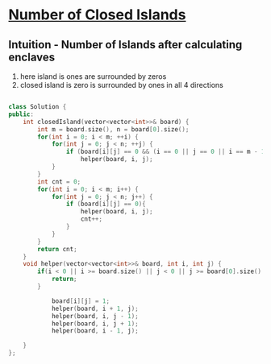 # [Number of Closed Islands](https://leetcode.com/problems/number-of-closed-islands/)

## Intuition - Number of Islands after calculating enclaves

1. here island is ones are surrounded by zeros
2. closed island is zero is surrounded by ones in all 4 directions

```cpp

class Solution {
public:
    int closedIsland(vector<vector<int>>& board) {
        int m = board.size(), n = board[0].size();
        for(int i = 0; i < m; ++i) {
            for(int j = 0; j < n; ++j) {
                if (board[i][j] == 0 && (i == 0 || j == 0 || i == m - 1 || j == n - 1))
                    helper(board, i, j);
            }
        }
        int cnt = 0;
        for(int i = 0; i < m; i++) {
            for(int j = 0; j < n; j++) {
                if (board[i][j] == 0){
                    helper(board, i, j);
                    cnt++;
                }
            }
        }
        return cnt;
    }
    void helper(vector<vector<int>>& board, int i, int j) {
        if(i < 0 || i >= board.size() || j < 0 || j >= board[0].size() || board[i][j] == 1) {
            return;
        }

            board[i][j] = 1;
            helper(board, i + 1, j);
            helper(board, i, j - 1);
            helper(board, i, j + 1);
            helper(board, i - 1, j);

    }
};
```
